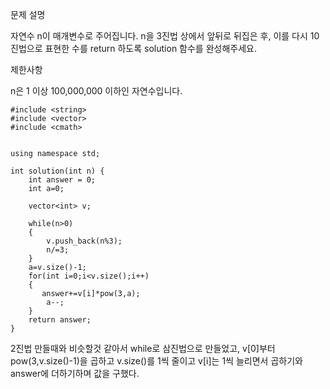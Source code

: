 문제 설명

자연수 n이 매개변수로 주어집니다. n을 3진법 상에서 앞뒤로 뒤집은 후, 이를 다시 10진법으로 표현한 수를 return 하도록 solution 함수를 완성해주세요.


제한사항

n은 1 이상 100,000,000 이하인 자연수입니다.

```
#include <string>
#include <vector>
#include <cmath>


using namespace std;

int solution(int n) {
    int answer = 0;
    int a=0;
    
    vector<int> v;
    
    while(n>0)
    {
        v.push_back(n%3);
        n/=3;
    }
    a=v.size()-1;
    for(int i=0;i<v.size();i++)
    {
       answer+=v[i]*pow(3,a);
        a--;
    }
    return answer;
}
```

2진법 만들때와 비슷할것 같아서 while로 삼진법으로 만들었고, v[0]부터 pow(3,v.size()-1)을 곱하고 v.size()를 1씩 줄이고 v[i]는 1씩 늘리면서 곱하기와 answer에 더하기하며 값을 구했다.